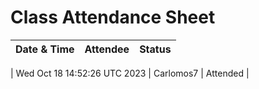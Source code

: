 # Class Attendance Sheet

| Date & Time            | Attendee           | Status  |
|------------------------|:------------------:|--------:|

| Wed Oct 18 14:52:26 UTC 2023    | Carlomos7           | Attended |

